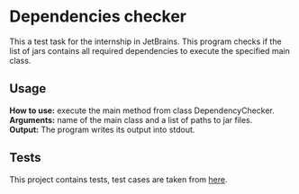 # Dependencies checker
This a test task for the internship in JetBrains.
This program checks if the list of jars contains all required 
dependencies to execute the specified main class.
## Usage
**How to use:** execute the main method from class DependencyChecker.
<br/>
**Arguments:** name of the main class and a list of paths to jar files.
<br/>
**Output:** The program writes its output into stdout.
## Tests
This project contains tests, test cases are taken from [here](https://github.com/zulkar/internship2024_1492).